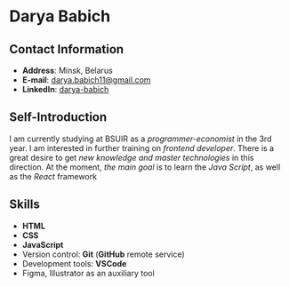# Darya Babich

## Contact Information
- **Address**: Minsk, Belarus 
- **E-mail**: [darya.babich11@gmail.com](https://darya.babich11@gmail.com)
- **LinkedIn**: [darya-babich](https://www.linkedin.com/in/darya-babich)

## Self-Introduction
I am currently studying at BSUIR as a *programmer-economist* in the 3rd year. I am interested in further training on *frontend developer*. There is a great desire to get *new knowledge and master technologies* in this direction. At the moment, *the main goal* is to learn the *Java Script*, as well as the *React* framework

## Skills
- **HTML**
- **CSS**
- **JavaScript**
- Version control: **Git** (**GitHub** remote service)
- Development tools: **VSCode**
- Figma, Illustrator as an auxiliary tool